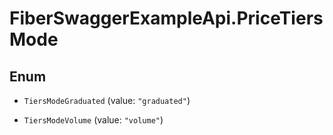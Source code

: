 # FiberSwaggerExampleApi.PriceTiersMode

## Enum


* `TiersModeGraduated` (value: `"graduated"`)

* `TiersModeVolume` (value: `"volume"`)


